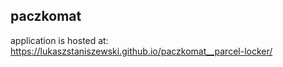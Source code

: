 ## paczkomat

application is hosted at: https://lukaszstaniszewski.github.io/paczkomat__parcel-locker/
